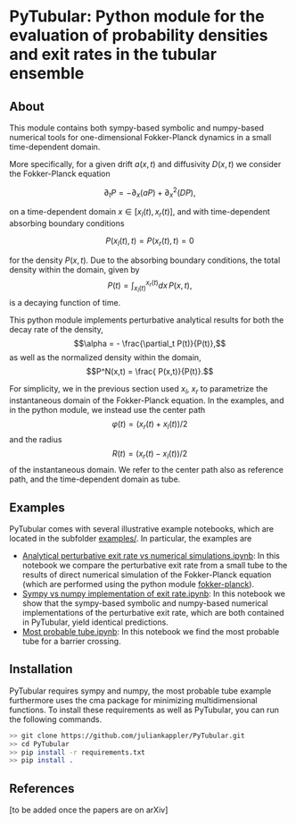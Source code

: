 # PyTubular: Python module for the evaluation of probability densities and exit rates in the tubular ensemble

## About

This module contains both sympy-based symbolic and numpy-based numerical tools for one-dimensional Fokker-Planck dynamics in a small time-dependent domain.

More specifically, for a given drift $a(x,t)$ and diffusivity $D(x,t)$ we consider the Fokker-Planck equation

$$\partial_t P = - \partial_x \left( a P\right) + \partial_x^2 \left(D P\right),$$

on a time-dependent domain $x \in [x_l(t), x_r(t)]$, and with time-dependent absorbing boundary conditions

$$P(x_l(t),t) = P(x_r(t),t) = 0$$

for the density $P(x,t)$. Due to the absorbing boundary conditions, the total density within the domain, given by $$P(t) = \int_{x_l(t)}^{x_r(t)}dx\,P(x,t),$$ is a decaying function of time.

This python module implements perturbative analytical results for both the decay rate of the density, $$\alpha = - \frac{\partial_t P(t)}{P(t)},$$ as well as the normalized density within the domain,
$$P^N(x,t) = \frac{ P(x,t)}{P(t)}.$$

For simplicity, we in the previous section used $x_l$, $x_r$ to parametrize the instantaneous domain of the Fokker-Planck equation. In the examples, and in the python module, we instead use the center path $$\varphi(t) = (x_r(t) + x_l(t))/2$$ and the radius $$R(t) = (x_r(t) - x_l(t))/2$$ of the instantaneous domain. We refer to the center path also as reference path, and the time-dependent domain as tube.

## Examples

PyTubular comes with several illustrative example notebooks, which are located in the subfolder [examples/](examples/). In particular, the examples are
* [Analytical perturbative exit rate vs numerical simulations.ipynb](examples/Analytical%20perturbative%20exit%20rate%20vs%20numerical%20simulations.ipynb): In this notebook we compare the perturbative exit rate from a small tube to the results of direct numerical simulation of the Fokker-Planck equation (which are performed using the python module [fokker-planck](https://github.com/juliankappler/fokker-planck)).
* [Sympy vs numpy implementation of exit rate.ipynb](examples/Sympy%20vs%20numpy%20implementation%20of%20exit%20rate.ipynb): In this notebook we show that the sympy-based symbolic and numpy-based numerical implementations of the perturbative exit rate, which are both contained in PyTubular, yield identical predictions.
* [Most probable tube.ipynb](examples/Most%20probable%20tube.ipynb): In this notebook we find the most probable tube for a barrier crossing. 

## Installation

PyTubular requires sympy and numpy, the most probable tube example furthermore uses the cma package for minimizing multidimensional functions. To install these requirements as well as PyTubular, you can run the following commands.

```bash
>> git clone https://github.com/juliankappler/PyTubular.git
>> cd PyTubular
>> pip install -r requirements.txt
>> pip install .
```

## References

[to be added once the papers are on arXiv]